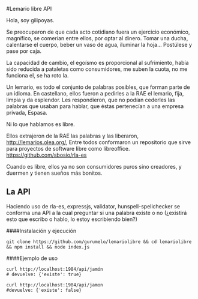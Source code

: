#Lemario libre API

Hola, soy gilipoyas.


Se preocuparon de que cada acto cotidiano fuera un ejercicio económico, magnífico,
se comerían entre ellos, por optar al dinero. Tomar una ducha, calentarse el cuerpo,
beber un vaso de agua, iluminar la hoja... Postúlese y pase por caja.


La capacidad de cambio, el egoísmo es proporcional al sufrimiento, había sido reducida
a pataletas como consumidores, me suben la cuota, no me funciona el, se ha roto la.


Un lemario, es todo el conjunto de palabras posibles, que forman parte de un idioma.
En castellano, ellos fueron a pedirles a la RAE el lemario, fija, limpia y da esplendor.
Les respondieron, que no podían cederles las palabras que usaban para hablar, que éstas pertenecían
a una empresa privada, Espasa.


Ni lo que hablamos es libre.


Ellos extrajeron de la RAE las palabras y las liberaron, http://lemarios.olea.org/, Entre todos conformaron
un repositorio que sirve para proyectos de software libre como libreoffice. https://github.com/sbosio/rla-es


Cuando es libre, ellos ya no son consumidores puros sino creadores, y duermen y tienen sueños más bonitos.


## La API

Haciendo uso de rla-es, expressjs, validator, hunspell-spellchecker se conforma una API a la cual preguntar 
si una palabra existe o no (¿existirá esto que escribo o hablo, lo estoy escribiendo bien?)



####Instalación y ejecución

```
git clone https://github.com/gurumelo/lemariolibre && cd lemariolibre && npm install && node index.js
```


####Ejemplo de uso
```
curl http://localhost:1984/api/jamón
# devuelve: {'existe': true}

curl http://localhost:1984/api/jamon
#devuelve: {'existe': false}
```

